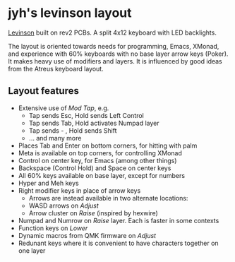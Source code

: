 # jyh's levinson layout

[Levinson](https://keeb.io/products/levinson-lets-split-w-led-backlight)
built on rev2 PCBs. A split 4x12 keyboard with LED backlights.

The layout is oriented towards needs for programming, Emacs, XMonad,
and experience with 60% keyboards with no base layer arrow keys
(Poker). It makes heavy use of modifiers and layers. It is influenced
by good ideas from the Atreus keyboard layout.

## Layout features

  * Extensive use of _Mod Tap_, e.g.
     * Tap sends Esc, Hold sends Left Control
     * Tap sends Tab, Hold activates Numpad layer
     * Tap sends  - , Hold sends Shift
     * ... and many more
  * Places Tab and Enter on bottom corners, for hitting with palm
  * Meta is available on top corners, for controlling XMonad
  * Control on center key, for Emacs (among other things)
  * Backspace (Control Hold) and Space on center keys
  * All 60% keys available on base layer, except for numbers
  * Hyper and Meh keys
  * Right modifier keys in place of arrow keys
    * Arrows are instead available in two alternate locations:
    * WASD arrows on _Adjust_
    * Arrow cluster on _Raise_ (inspired by hexwire)
  * Numpad and Numrow on _Raise_ layer. Each is faster in some contexts
  * Function keys on _Lower_
  * Dynamic macros from QMK firmware on _Adjust_
  * Redunant keys where it is convenient to have characters together
    on one layer
